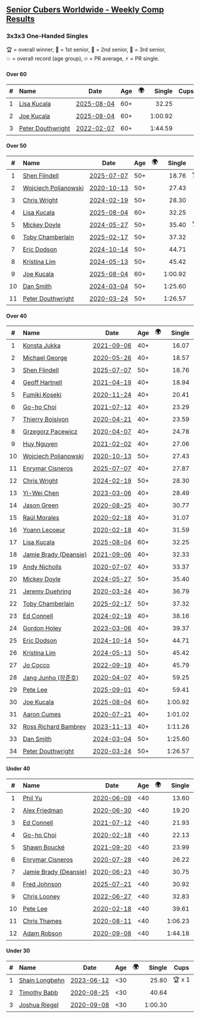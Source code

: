 <style>table {white-space: nowrap;}</style>
<link rel="stylesheet" type="text/css" href="/scw-comp/css/flags.css" />

## [Senior Cubers Worldwide - Weekly Comp Results](/scw-comp/results/)
### 3x3x3 One-Handed Singles

<span style="white-space: nowrap;">🏆 = overall winner</span>, <span style="white-space: nowrap;">🥇 = 1st senior</span>, <span style="white-space: nowrap;">🥈 = 2nd senior</span>, <span style="white-space: nowrap;">🥉 = 3rd senior</span>, <span style="white-space: nowrap;">💥 = overall record (age group)</span>, <span style="white-space: nowrap;">🔥 = PR average</span>, <span style="white-space: nowrap;">⚡ = PR single</span>.

#### Over 60

| # | Name | Date | Age | 🌍 | Single | Cups | Medals | Achievements | Video |
| :--: | :-- | :--: | :--: | :--: | --: | :--: | :-- | :-- | :-- |
| 1 | [Lisa Kucala](../../persons/lisa_kucala/333oh.md) | [2025-08-04](../../results/2025-08-04/333oh.md) | 60+ | <i class="flag flag-US" /> | 32.25 |  | 🥈 x 8, 🥉 x 6 | 💥 x 8, 🔥 x 6, ⚡ x 7 | [Desktop](https://www.facebook.com/events/1901314967391999/permalink/1912384119618417) / [Mobile](https://m.facebook.com/events/1901314967391999?view=permalink&id=1912384119618417) |
| 2 | [Joe Kucala](../../persons/joe_kucala/333oh.md) | [2025-08-04](../../results/2025-08-04/333oh.md) | 60+ | <i class="flag flag-US" /> | 1:00.92 |  |  | 🔥 x 5, ⚡ x 4 | [Desktop](https://www.facebook.com/events/1901314967391999/permalink/1913313179525511) / [Mobile](https://m.facebook.com/events/1901314967391999?view=permalink&id=1913313179525511) |
| 3 | [Peter Douthwright](../../persons/peter_douthwright/333oh.md) | [2022-02-07](../../results/2022-02-07/333oh.md) | 60+ | <i class="flag flag-CA" /> | 1:44.59 |  | 🥇 x 1 | 💥 x 1, 🔥 x 1, ⚡ x 3 | [Desktop](https://www.facebook.com/622712395/videos/pcb.1016259075658167/5192281770805320) / [Mobile](https://m.facebook.com/622712395/videos/pcb.1016259075658167/5192281770805320) |

#### Over 50

| # | Name | Date | Age | 🌍 | Single | Cups | Medals | Achievements | Video |
| :--: | :-- | :--: | :--: | :--: | --: | :--: | :-- | :-- | :-- |
| 1 | [Shen Flindell](../../persons/shen_flindell/333oh.md) | [2025-07-07](../../results/2025-07-07/333oh.md) | 50+ | <i class="flag flag-AU" /> | 18.76 | 🏆 x 32 | 🥇 x 32, 🥈 x 3 | 💥 x 10, 🔥 x 8, ⚡ x 5 | [Desktop](https://www.facebook.com/events/1328488458860314/permalink/1337211744654652) / [Mobile](https://m.facebook.com/events/1328488458860314?view=permalink&id=1337211744654652) |
| 2 | [Wojciech Poljanowski](../../persons/wojciech_poljanowski/333oh.md) | [2020-10-13](../../results/2020-10-13/333oh.md) | 50+ | <i class="flag flag-PL" /> | 27.43 |  | 🥉 x 2 | 💥 x 4, 🔥 x 3, ⚡ x 3 | [Desktop](https://www.facebook.com/events/2855876438029747/permalink/2862234187393972) / [Mobile](https://m.facebook.com/events/2855876438029747?view=permalink&id=2862234187393972) |
| 3 | [Chris Wright](../../persons/chris_wright/333oh.md) | [2024-02-19](../../results/2024-02-19/333oh.md) | 50+ | <i class="flag flag-GB" /> | 28.30 | 🏆 x 4 | 🥇 x 4 | 💥 x 3, 🔥 x 3, ⚡ x 2 | [Desktop](https://www.facebook.com/events/947093233792978/permalink/951710506664584) / [Mobile](https://m.facebook.com/events/947093233792978?view=permalink&id=951710506664584) |
| 4 | [Lisa Kucala](../../persons/lisa_kucala/333oh.md) | [2025-08-04](../../results/2025-08-04/333oh.md) | 60+ | <i class="flag flag-US" /> | 32.25 |  | 🥈 x 8, 🥉 x 6 | 💥 x 8, 🔥 x 6, ⚡ x 7 | [Desktop](https://www.facebook.com/events/1901314967391999/permalink/1912384119618417) / [Mobile](https://m.facebook.com/events/1901314967391999?view=permalink&id=1912384119618417) |
| 5 | [Mickey Doyle](../../persons/mickey_doyle/333oh.md) | [2024-05-27](../../results/2024-05-27/333oh.md) | 50+ | <i class="flag flag-US" /> | 35.40 | 🏆 x 16 | 🥇 x 18, 🥈 x 21, 🥉 x 4 | 🔥 x 8, ⚡ x 9 | [Desktop](https://www.facebook.com/events/838099921518555/permalink/845704680758079) / [Mobile](https://m.facebook.com/events/838099921518555?view=permalink&id=845704680758079) |
| 6 | [Toby Chamberlain](../../persons/toby_chamberlain/333oh.md) | [2025-02-17](../../results/2025-02-17/333oh.md) | 50+ | <i class="flag flag-AU" /> | 37.32 |  | 🥈 x 10, 🥉 x 11 | 🔥 x 6, ⚡ x 3 | [Desktop](https://www.facebook.com/events/1147070173669130/permalink/1153117319731082) / [Mobile](https://m.facebook.com/events/1147070173669130?view=permalink&id=1153117319731082) |
| 7 | [Eric Dodson](../../persons/eric_dodson/333oh.md) | [2024-10-14](../../results/2024-10-14/333oh.md) | 50+ | <i class="flag flag-US" /> | 44.71 |  | 🥈 x 1, 🥉 x 2 | 🔥 x 2, ⚡ x 3 | [Desktop](https://www.facebook.com/events/892899002359105/permalink/902201364762202) / [Mobile](https://m.facebook.com/events/892899002359105?view=permalink&id=902201364762202) |
| 8 | [Kristina Lim](../../persons/kristina_lim/333oh.md) | [2024-05-13](../../results/2024-05-13/333oh.md) | 50+ | <i class="flag flag-US" /> | 45.42 | 🏆 x 1 | 🥇 x 1, 🥈 x 2, 🥉 x 1 | 🔥 x 2, ⚡ x 2 | [Desktop](https://www.facebook.com/1045330593/videos/1365913054073468) / [Mobile](https://m.facebook.com/1045330593/videos/1365913054073468) |
| 9 | [Joe Kucala](../../persons/joe_kucala/333oh.md) | [2025-08-04](../../results/2025-08-04/333oh.md) | 60+ | <i class="flag flag-US" /> | 1:00.92 |  |  | 🔥 x 5, ⚡ x 4 | [Desktop](https://www.facebook.com/events/1901314967391999/permalink/1913313179525511) / [Mobile](https://m.facebook.com/events/1901314967391999?view=permalink&id=1913313179525511) |
| 10 | [Dan Smith](../../persons/dan_smith/333oh.md) | [2024-03-04](../../results/2024-03-04/333oh.md) | 50+ | <i class="flag flag-US" /> | 1:25.60 |  | 🥉 x 2 | 🔥 x 1, ⚡ x 1 | [Desktop](https://www.facebook.com/events/682023687232856/permalink/686517930116765) / [Mobile](https://m.facebook.com/events/682023687232856?view=permalink&id=686517930116765) |
| 11 | [Peter Douthwright](../../persons/peter_douthwright/333oh.md) | [2020-03-24](../../results/2020-03-24/333oh.md) | 50+ | <i class="flag flag-CA" /> | 1:26.57 |  | 🥇 x 1 | 💥 x 1, 🔥 x 1, ⚡ x 3 | [Desktop](https://www.facebook.com/events/212335450005639/permalink/214352896470561) / [Mobile](https://m.facebook.com/events/212335450005639?view=permalink&id=214352896470561) |

#### Over 40

| # | Name | Date | Age | 🌍 | Single | Cups | Medals | Achievements | Video |
| :--: | :-- | :--: | :--: | :--: | --: | :--: | :-- | :-- | :-- |
| 1 | [Konsta Jukka](../../persons/konsta_jukka/333oh.md) | [2021-09-06](../../results/2021-09-06/333oh.md) | 40+ | <i class="flag flag-FI" /> | 16.07 | 🏆 x 46 | 🥇 x 46, 🥈 x 4 | 💥 x 3, 🔥 x 5, ⚡ x 4 | [Desktop](https://www.facebook.com/events/208105634636421/permalink/216458953801089) / [Mobile](https://m.facebook.com/events/208105634636421?view=permalink&id=216458953801089) |
| 2 | [Michael George](../../persons/michael_george/333oh.md) | [2020-05-26](../../results/2020-05-26/333oh.md) | 40+ | <i class="flag flag-GB" /> | 18.57 | 🏆 x 18 | 🥇 x 22 | 💥 x 5, 🔥 x 3, ⚡ x 5 | [Desktop](https://www.facebook.com/events/688407551989463/permalink/691891971641021) / [Mobile](https://m.facebook.com/events/688407551989463?view=permalink&id=691891971641021) |
| 3 | [Shen Flindell](../../persons/shen_flindell/333oh.md) | [2025-07-07](../../results/2025-07-07/333oh.md) | 50+ | <i class="flag flag-AU" /> | 18.76 | 🏆 x 32 | 🥇 x 32, 🥈 x 3 | 💥 x 10, 🔥 x 8, ⚡ x 5 | [Desktop](https://www.facebook.com/events/1328488458860314/permalink/1337211744654652) / [Mobile](https://m.facebook.com/events/1328488458860314?view=permalink&id=1337211744654652) |
| 4 | [Geoff Hartnell](../../persons/geoff_hartnell/333oh.md) | [2021-04-19](../../results/2021-04-19/333oh.md) | 40+ | <i class="flag flag-GB" /> | 18.94 | 🏆 x 4 | 🥇 x 5, 🥈 x 28, 🥉 x 21 | 🔥 x 10, ⚡ x 7 | [Desktop](https://www.facebook.com/events/195346665532379/permalink/199064258493953) / [Mobile](https://m.facebook.com/events/195346665532379?view=permalink&id=199064258493953) |
| 5 | [Fumiki Koseki](../../persons/fumiki_koseki/333oh.md) | [2020-11-24](../../results/2020-11-24/333oh.md) | 40+ | <i class="flag flag-JP" /> | 20.41 | 🏆 x 1 | 🥇 x 1, 🥈 x 19, 🥉 x 3 | 🔥 x 6, ⚡ x 5 | [Desktop](https://www.facebook.com/events/418254925863499/permalink/422552855433706) / [Mobile](https://m.facebook.com/events/418254925863499?view=permalink&id=422552855433706) |
| 6 | [Go-ho Choi](../../persons/go_ho_choi/333oh.md) | [2021-07-12](../../results/2021-07-12/333oh.md) | 40+ | <i class="flag flag-KR" /> | 23.29 | 🏆 x 2 | 🥈 x 1 | 💥 x 1, 🔥 x 3, ⚡ x 2 | [Desktop](https://www.facebook.com/events/511699716713156/permalink/517136362836158) / [Mobile](https://m.facebook.com/events/511699716713156?view=permalink&id=517136362836158) |
| 7 | [Thierry Boisivon](../../persons/thierry_boisivon/333oh.md) | [2020-04-21](../../results/2020-04-21/333oh.md) | 40+ | <i class="flag flag-FR" /> | 23.59 |  | 🥇 x 1, 🥈 x 10, 🥉 x 7 | 🔥 x 8, ⚡ x 3 | [Desktop](https://www.facebook.com/events/880278499062375/permalink/882003692223189) / [Mobile](https://m.facebook.com/events/880278499062375?view=permalink&id=882003692223189) |
| 8 | [Grzegorz Pacewicz](../../persons/grzegorz_pacewicz/333oh.md) | [2020-04-07](../../results/2020-04-07/333oh.md) | 40+ | <i class="flag flag-PL" /> | 24.78 | 🏆 x 1 | 🥇 x 1, 🥈 x 2 | 🔥 x 3, ⚡ x 2 | [Desktop](https://www.facebook.com/events/682716079141575/permalink/686891215390728) / [Mobile](https://m.facebook.com/events/682716079141575?view=permalink&id=686891215390728) |
| 9 | [Huy Nguyen](../../persons/huy_nguyen/333oh.md) | [2021-02-02](../../results/2021-02-02/333oh.md) | 40+ | <i class="flag flag-CA" /> | 27.06 |  | 🥈 x 7, 🥉 x 20 | 🔥 x 12, ⚡ x 4 | [Desktop](https://www.facebook.com/events/176364004262939/permalink/179749520591054) / [Mobile](https://m.facebook.com/events/176364004262939?view=permalink&id=179749520591054) |
| 10 | [Wojciech Poljanowski](../../persons/wojciech_poljanowski/333oh.md) | [2020-10-13](../../results/2020-10-13/333oh.md) | 50+ | <i class="flag flag-PL" /> | 27.43 |  | 🥉 x 2 | 💥 x 4, 🔥 x 3, ⚡ x 3 | [Desktop](https://www.facebook.com/events/2855876438029747/permalink/2862234187393972) / [Mobile](https://m.facebook.com/events/2855876438029747?view=permalink&id=2862234187393972) |
| 11 | [Enrymar Cisneros](../../persons/enrymar_cisneros/333oh.md) | [2025-07-07](../../results/2025-07-07/333oh.md) | 40+ | <i class="flag flag-VE" /> | 27.87 | 🏆 x 1 | 🥉 x 1 | 🔥 x 4, ⚡ x 2 | [Desktop](https://www.facebook.com/events/1328488458860314/permalink/1338350664540760) / [Mobile](https://m.facebook.com/events/1328488458860314?view=permalink&id=1338350664540760) |
| 12 | [Chris Wright](../../persons/chris_wright/333oh.md) | [2024-02-19](../../results/2024-02-19/333oh.md) | 50+ | <i class="flag flag-GB" /> | 28.30 | 🏆 x 4 | 🥇 x 4 | 💥 x 3, 🔥 x 3, ⚡ x 2 | [Desktop](https://www.facebook.com/events/947093233792978/permalink/951710506664584) / [Mobile](https://m.facebook.com/events/947093233792978?view=permalink&id=951710506664584) |
| 13 | [Yi-Wei Chen](../../persons/yi_wei_chen/333oh.md) | [2023-03-06](../../results/2023-03-06/333oh.md) | 40+ | <i class="flag flag-TW" /> | 28.49 | 🏆 x 10 | 🥇 x 12, 🥈 x 1 | 🔥 x 4, ⚡ x 4 | [Desktop](https://www.facebook.com/events/229553919432988/permalink/236693698719010) / [Mobile](https://m.facebook.com/events/229553919432988?view=permalink&id=236693698719010) |
| 14 | [Jason Green](../../persons/jason_green/333oh.md) | [2020-08-25](../../results/2020-08-25/333oh.md) | 40+ | <i class="flag flag-US" /> | 30.77 |  | 🥈 x 1 | 🔥 x 2, ⚡ x 2 | [Desktop](https://www.facebook.com/jasongreenbowler/videos/10163944573110425) / [Mobile](https://m.facebook.com/jasongreenbowler/videos/10163944573110425) |
| 15 | [Raúl Morales](../../persons/raul_morales/333oh.md) | [2020-02-18](../../results/2020-02-18/333oh.md) | 40+ | <i class="flag flag-ES" /> | 31.07 |  |  | 🔥 x 1, ⚡ x 1 | |
| 16 | [Yoann Lecoeur](../../persons/yoann_lecoeur/333oh.md) | [2020-02-18](../../results/2020-02-18/333oh.md) | 40+ | <i class="flag flag-FR" /> | 31.59 |  | 🥉 x 1 | 🔥 x 1, ⚡ x 1 | [Desktop](https://www.facebook.com/events/1618332754973681/permalink/1622459904560966) / [Mobile](https://m.facebook.com/events/1618332754973681?view=permalink&id=1622459904560966) |
| 17 | [Lisa Kucala](../../persons/lisa_kucala/333oh.md) | [2025-08-04](../../results/2025-08-04/333oh.md) | 60+ | <i class="flag flag-US" /> | 32.25 |  | 🥈 x 8, 🥉 x 6 | 💥 x 8, 🔥 x 6, ⚡ x 7 | [Desktop](https://www.facebook.com/events/1901314967391999/permalink/1912384119618417) / [Mobile](https://m.facebook.com/events/1901314967391999?view=permalink&id=1912384119618417) |
| 18 | [Jamie Brady (Deansie)](../../persons/jamie_brady/333oh.md) | [2021-09-06](../../results/2021-09-06/333oh.md) | 40+ | <i class="flag flag-GB" /> | 32.33 |  |  | 🔥 x 5, ⚡ x 4 | [Desktop](https://www.facebook.com/events/208105634636421/permalink/211159084331076) / [Mobile](https://m.facebook.com/events/208105634636421?view=permalink&id=211159084331076) |
| 19 | [Andy Nicholls](../../persons/andy_nicholls/333oh.md) | [2020-07-07](../../results/2020-07-07/333oh.md) | 40+ | <i class="flag flag-GB" /> | 33.37 |  | 🥉 x 2 | 🔥 x 2, ⚡ x 5 | [Desktop](https://www.facebook.com/events/271667090769235/permalink/273231370612807) / [Mobile](https://m.facebook.com/events/271667090769235?view=permalink&id=273231370612807) |
| 20 | [Mickey Doyle](../../persons/mickey_doyle/333oh.md) | [2024-05-27](../../results/2024-05-27/333oh.md) | 50+ | <i class="flag flag-US" /> | 35.40 | 🏆 x 16 | 🥇 x 18, 🥈 x 21, 🥉 x 4 | 🔥 x 8, ⚡ x 9 | [Desktop](https://www.facebook.com/events/838099921518555/permalink/845704680758079) / [Mobile](https://m.facebook.com/events/838099921518555?view=permalink&id=845704680758079) |
| 21 | [Jeremy Duehring](../../persons/jeremy_duehring/333oh.md) | [2020-03-24](../../results/2020-03-24/333oh.md) | 40+ | <i class="flag flag-US" /> | 36.79 |  | 🥉 x 1 | 🔥 x 2, ⚡ x 2 | [Desktop](https://www.facebook.com/events/212335450005639/permalink/213082393264278) / [Mobile](https://m.facebook.com/events/212335450005639?view=permalink&id=213082393264278) |
| 22 | [Toby Chamberlain](../../persons/toby_chamberlain/333oh.md) | [2025-02-17](../../results/2025-02-17/333oh.md) | 50+ | <i class="flag flag-AU" /> | 37.32 |  | 🥈 x 10, 🥉 x 11 | 🔥 x 6, ⚡ x 3 | [Desktop](https://www.facebook.com/events/1147070173669130/permalink/1153117319731082) / [Mobile](https://m.facebook.com/events/1147070173669130?view=permalink&id=1153117319731082) |
| 23 | [Ed Connell](../../persons/ed_connell/333oh.md) | [2024-02-19](../../results/2024-02-19/333oh.md) | 40+ | <i class="flag flag-IE" /> | 38.16 | 🏆 x 13 | 🥈 x 1 | 🔥 x 8, ⚡ x 3 | [Desktop](https://www.facebook.com/events/947093233792978/permalink/951338770035091) / [Mobile](https://m.facebook.com/events/947093233792978?view=permalink&id=951338770035091) |
| 24 | [Gordon Holey](../../persons/gordon_holey/333oh.md) | [2023-03-06](../../results/2023-03-06/333oh.md) | 40+ | <i class="flag flag-US" /> | 39.37 | 🏆 x 6 | 🥇 x 7, 🥈 x 5, 🥉 x 2 | 🔥 x 5, ⚡ x 2 | [Desktop](https://www.facebook.com/766997877/videos/596742045393926) / [Mobile](https://m.facebook.com/766997877/videos/596742045393926) |
| 25 | [Eric Dodson](../../persons/eric_dodson/333oh.md) | [2024-10-14](../../results/2024-10-14/333oh.md) | 50+ | <i class="flag flag-US" /> | 44.71 |  | 🥈 x 1, 🥉 x 2 | 🔥 x 2, ⚡ x 3 | [Desktop](https://www.facebook.com/events/892899002359105/permalink/902201364762202) / [Mobile](https://m.facebook.com/events/892899002359105?view=permalink&id=902201364762202) |
| 26 | [Kristina Lim](../../persons/kristina_lim/333oh.md) | [2024-05-13](../../results/2024-05-13/333oh.md) | 50+ | <i class="flag flag-US" /> | 45.42 | 🏆 x 1 | 🥇 x 1, 🥈 x 2, 🥉 x 1 | 🔥 x 2, ⚡ x 2 | [Desktop](https://www.facebook.com/1045330593/videos/1365913054073468) / [Mobile](https://m.facebook.com/1045330593/videos/1365913054073468) |
| 27 | [Jo Cocco](../../persons/jo_cocco/333oh.md) | [2022-09-19](../../results/2022-09-19/333oh.md) | 40+ | <i class="flag flag-GB" /> | 45.79 | 🏆 x 1 | 🥇 x 3, 🥈 x 1 | 🔥 x 5, ⚡ x 6 | [Desktop](https://www.facebook.com/JoCocco/videos/654198549394467) / [Mobile](https://m.facebook.com/JoCocco/videos/654198549394467) |
| 28 | [Jang Junho (장준호)](../../persons/jang_junho/333oh.md) | [2020-04-07](../../results/2020-04-07/333oh.md) | 40+ | <i class="flag flag-KR" /> | 59.25 |  |  | 🔥 x 3, ⚡ x 3 | [Desktop](https://www.facebook.com/events/682716079141575/permalink/686595828753600) / [Mobile](https://m.facebook.com/events/682716079141575?view=permalink&id=686595828753600) |
| 29 | [Pete Lee](../../persons/pete_lee/333oh.md) | [2025-09-01](../../results/2025-09-01/333oh.md) | 40+ | <i class="flag flag-GB" /> | 59.41 | 🏆 x 2 | 🥉 x 1 | 🔥 x 3, ⚡ x 2 | [Desktop](https://www.facebook.com/events/674637162322812/permalink/681430194976842) / [Mobile](https://m.facebook.com/events/674637162322812?view=permalink&id=681430194976842) |
| 30 | [Joe Kucala](../../persons/joe_kucala/333oh.md) | [2025-08-04](../../results/2025-08-04/333oh.md) | 60+ | <i class="flag flag-US" /> | 1:00.92 |  |  | 🔥 x 5, ⚡ x 4 | [Desktop](https://www.facebook.com/events/1901314967391999/permalink/1913313179525511) / [Mobile](https://m.facebook.com/events/1901314967391999?view=permalink&id=1913313179525511) |
| 31 | [Aaron Cumes](../../persons/aaron_cumes/333oh.md) | [2020-07-21](../../results/2020-07-21/333oh.md) | 40+ | <i class="flag flag-GB" /> | 1:01.02 |  |  | 🔥 x 7, ⚡ x 8 | [Desktop](https://www.facebook.com/events/1842039515939197/permalink/1842265092583306) / [Mobile](https://m.facebook.com/events/1842039515939197?view=permalink&id=1842265092583306) |
| 32 | [Ross Richard Bambrey](../../persons/ross_richard_bambrey/333oh.md) | [2023-11-13](../../results/2023-11-13/333oh.md) | 40+ | <i class="flag flag-GB" /> | 1:11.28 |  | 🥈 x 1 | 🔥 x 1, ⚡ x 1 | [Desktop](https://www.facebook.com/536706331/videos/360481576347821) / [Mobile](https://m.facebook.com/536706331/videos/360481576347821) |
| 33 | [Dan Smith](../../persons/dan_smith/333oh.md) | [2024-03-04](../../results/2024-03-04/333oh.md) | 50+ | <i class="flag flag-US" /> | 1:25.60 |  | 🥉 x 2 | 🔥 x 1, ⚡ x 1 | [Desktop](https://www.facebook.com/events/682023687232856/permalink/686517930116765) / [Mobile](https://m.facebook.com/events/682023687232856?view=permalink&id=686517930116765) |
| 34 | [Peter Douthwright](../../persons/peter_douthwright/333oh.md) | [2020-03-24](../../results/2020-03-24/333oh.md) | 50+ | <i class="flag flag-CA" /> | 1:26.57 |  | 🥇 x 1 | 💥 x 1, 🔥 x 1, ⚡ x 3 | [Desktop](https://www.facebook.com/events/212335450005639/permalink/214352896470561) / [Mobile](https://m.facebook.com/events/212335450005639?view=permalink&id=214352896470561) |

#### Under 40

| # | Name | Date | Age | 🌍 | Single | Cups | Medals | Achievements | Video |
| :--: | :-- | :--: | :--: | :--: | --: | :--: | :-- | :-- | :-- |
| 1 | [Phil Yu](../../persons/phil_yu/333oh.md) | [2020-06-09](../../results/2020-06-09/333oh.md) | <40 | <i class="flag flag-US" /> | 13.60 | 🏆 x 1 |  | 💥 x 1, 🔥 x 1, ⚡ x 1 | [Desktop](https://www.facebook.com/events/903549840109576/permalink/904463093351584) / [Mobile](https://m.facebook.com/events/903549840109576?view=permalink&id=904463093351584) |
| 2 | [Alex Friedman](../../persons/alex_friedman/333oh.md) | [2020-06-30](../../results/2020-06-30/333oh.md) | <40 | <i class="flag flag-IL" /> | 19.20 | 🏆 x 1 |  | 🔥 x 5, ⚡ x 5 | [Desktop](https://www.facebook.com/events/679860472562391/permalink/682468332301605) / [Mobile](https://m.facebook.com/events/679860472562391?view=permalink&id=682468332301605) |
| 3 | [Ed Connell](../../persons/ed_connell/333oh.md) | [2021-07-12](../../results/2021-07-12/333oh.md) | <40 | <i class="flag flag-IE" /> | 21.93 | 🏆 x 13 | 🥈 x 1 | 🔥 x 8, ⚡ x 3 | [Desktop](https://www.facebook.com/events/511699716713156/permalink/514952819721179) / [Mobile](https://m.facebook.com/events/511699716713156?view=permalink&id=514952819721179) |
| 4 | [Go-ho Choi](../../persons/go_ho_choi/333oh.md) | [2020-02-18](../../results/2020-02-18/333oh.md) | <40 | <i class="flag flag-KR" /> | 22.13 | 🏆 x 2 | 🥈 x 1 | 💥 x 1, 🔥 x 3, ⚡ x 2 | [Desktop](https://www.facebook.com/events/1618332754973681/permalink/1618631721610451) / [Mobile](https://m.facebook.com/events/1618332754973681?view=permalink&id=1618631721610451) |
| 5 | [Shawn Boucké](../../persons/shawn_boucke/333oh.md) | [2021-09-20](../../results/2021-09-20/333oh.md) | <40 | <i class="flag flag-US" /> | 23.99 | 🏆 x 1 |  | 🔥 x 1, ⚡ x 2 | [Desktop](https://www.facebook.com/events/836337370416586/permalink/839297493453907) / [Mobile](https://m.facebook.com/events/836337370416586?view=permalink&id=839297493453907) |
| 6 | [Enrymar Cisneros](../../persons/enrymar_cisneros/333oh.md) | [2020-07-28](../../results/2020-07-28/333oh.md) | <40 | <i class="flag flag-VE" /> | 26.22 | 🏆 x 1 | 🥉 x 1 | 🔥 x 4, ⚡ x 2 | [Desktop](https://www.facebook.com/events/708566320000803/permalink/712004662990302) / [Mobile](https://m.facebook.com/events/708566320000803?view=permalink&id=712004662990302) |
| 7 | [Jamie Brady (Deansie)](../../persons/jamie_brady/333oh.md) | [2020-06-23](../../results/2020-06-23/333oh.md) | <40 | <i class="flag flag-GB" /> | 30.75 |  |  | 🔥 x 5, ⚡ x 4 | [Desktop](https://www.facebook.com/events/722150235200875/permalink/725813714834527) / [Mobile](https://m.facebook.com/events/722150235200875?view=permalink&id=725813714834527) |
| 8 | [Fred Johnson](../../persons/fred_johnson/333oh.md) | [2025-07-21](../../results/2025-07-21/333oh.md) | <40 | <i class="flag flag-US" /> | 30.92 |  |  | 🔥 x 1, ⚡ x 1 | [Desktop](https://www.facebook.com/frederick.g.johnson/videos/1464945297910496) / [Mobile](https://m.facebook.com/frederick.g.johnson/videos/1464945297910496) |
| 9 | [Chris Looney](../../persons/chris_looney/333oh.md) | [2022-06-27](../../results/2022-06-27/333oh.md) | <40 | <i class="flag flag-US" /> | 32.83 | 🏆 x 3 |  | 🔥 x 3, ⚡ x 3 | [Desktop](https://www.facebook.com/chris.looney/videos/444060360639101) / [Mobile](https://m.facebook.com/chris.looney/videos/444060360639101) |
| 10 | [Pete Lee](../../persons/pete_lee/333oh.md) | [2020-02-18](../../results/2020-02-18/333oh.md) | <40 | <i class="flag flag-GB" /> | 39.61 | 🏆 x 2 | 🥉 x 1 | 🔥 x 3, ⚡ x 2 | [Desktop](https://www.facebook.com/events/1618332754973681/permalink/1622571537883136) / [Mobile](https://m.facebook.com/events/1618332754973681?view=permalink&id=1622571537883136) |
| 11 | [Chris Thames](../../persons/chris_thames/333oh.md) | [2020-08-11](../../results/2020-08-11/333oh.md) | <40 | <i class="flag flag-US" /> | 1:06.23 |  |  | 🔥 x 5, ⚡ x 4 | [Desktop](https://www.facebook.com/events/338631130511019/permalink/342722970101835) / [Mobile](https://m.facebook.com/events/338631130511019?view=permalink&id=342722970101835) |
| 12 | [Adam Robson](../../persons/adam_robson/333oh.md) | [2020-09-08](../../results/2020-09-08/333oh.md) | <40 | <i class="flag flag-GB" /> | 1:44.18 |  |  | 🔥 x 1, ⚡ x 1 | [Desktop](https://www.facebook.com/100005428097972/videos/1462631423927780) / [Mobile](https://m.facebook.com/100005428097972/videos/1462631423927780) |

#### Under 30

| # | Name | Date | Age | 🌍 | Single | Cups | Medals | Achievements | Video |
| :--: | :-- | :--: | :--: | :--: | --: | :--: | :-- | :-- | :-- |
| 1 | [Shain Longbehn](../../persons/shain_longbehn/333oh.md) | [2023-06-12](../../results/2023-06-12/333oh.md) | <30 | <i class="flag flag-US" /> | 25.80 | 🏆 x 1 |  | 🔥 x 1, ⚡ x 1 | [Desktop](https://www.facebook.com/100053353548923/videos/278300108030409) / [Mobile](https://m.facebook.com/100053353548923/videos/278300108030409) |
| 2 | [Timothy Babb](../../persons/timothy_babb/333oh.md) | [2020-08-25](../../results/2020-08-25/333oh.md) | <30 | <i class="flag flag-CA" /> | 40.64 |  |  | 🔥 x 1, ⚡ x 1 | [Desktop](https://www.facebook.com/tbabb/videos/10164454946925553) / [Mobile](https://m.facebook.com/tbabb/videos/10164454946925553) |
| 3 | [Joshua Riegel](../../persons/joshua_riegel/333oh.md) | [2020-09-08](../../results/2020-09-08/333oh.md) | <30 | <i class="flag flag-US" /> | 1:00.30 |  |  | 🔥 x 4, ⚡ x 4 | [Desktop](https://www.facebook.com/events/660661614881054/permalink/665965871017295) / [Mobile](https://m.facebook.com/events/660661614881054?view=permalink&id=665965871017295) |


<!-- Global site tag (gtag.js) - Google Analytics -->
<script async src="https://www.googletagmanager.com/gtag/js?id=UA-86348435-3"></script>
<script>window.dataLayer = window.dataLayer || []; function gtag() {dataLayer.push(arguments);} gtag('js', new Date()); gtag('config', 'UA-86348435-3');</script>
